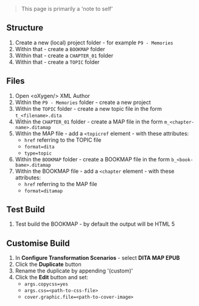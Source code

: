 > This page is primarily a 'note to self'

## Structure
1. Create a new (local) project folder - for example ``P9 - Memories``
2. Within that - create a ``BOOKMAP`` folder
3. Within that - create a ``CHAPTER_01`` folder
4. Within that - create a ``TOPIC`` folder

## Files
1. Open &lt;oXygen/&gt; XML Author
2. Within the ``P9 - Memories`` folder - create a new project
3. Within the ``TOPIC`` folder - create a new topic file in the form ``t_<filename>.dita``
4. Within the ``CHAPTER_01`` folder - create a MAP file in the form ``m_<chapter-name>.ditamap``
5. Within the MAP file - add a ``<topicref`` element - with these attributes:
   * ``href`` referring to the TOPIC file
   * ``format=dita``
   * ``type=topic``
6. Within the ``BOOKMAP`` folder - create a BOOKMAP file in the form ``b_<book-bame>.ditamap``
7. Within the BOOKMAP file - add a ``<chapter`` element - with these attributes:
   * ``href`` referring to the MAP file
   * ``format=ditamap``

## Test Build
1. Test build the BOOKMAP - by default the output will be HTML 5

## Customise Build
1. In **Configure Transformation Scenarios** - select **DITA MAP EPUB**
2. Click the **Duplicate** button
3. Rename the duplicate by appending '(custom)'
4. Click the **Edit** button and set:
   * ``args.copycss=yes``
   * ``args.css=<path-to-css-file>``
   * ``cover.graphic.file=<path-to-cover-image>``

